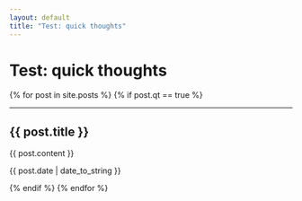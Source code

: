 ```yaml
---
layout: default
title: "Test: quick thoughts"
---
```


<h1>Test: quick thoughts</h1>
{% for post in site.posts %}
{% if post.qt == true %}
<hr>
<h2>
 {{ post.title }}
</h2>
<div>
{{ post.content }}
</div>

<span>{{ post.date | date_to_string }}</span>


{% endif %}
{% endfor %}
